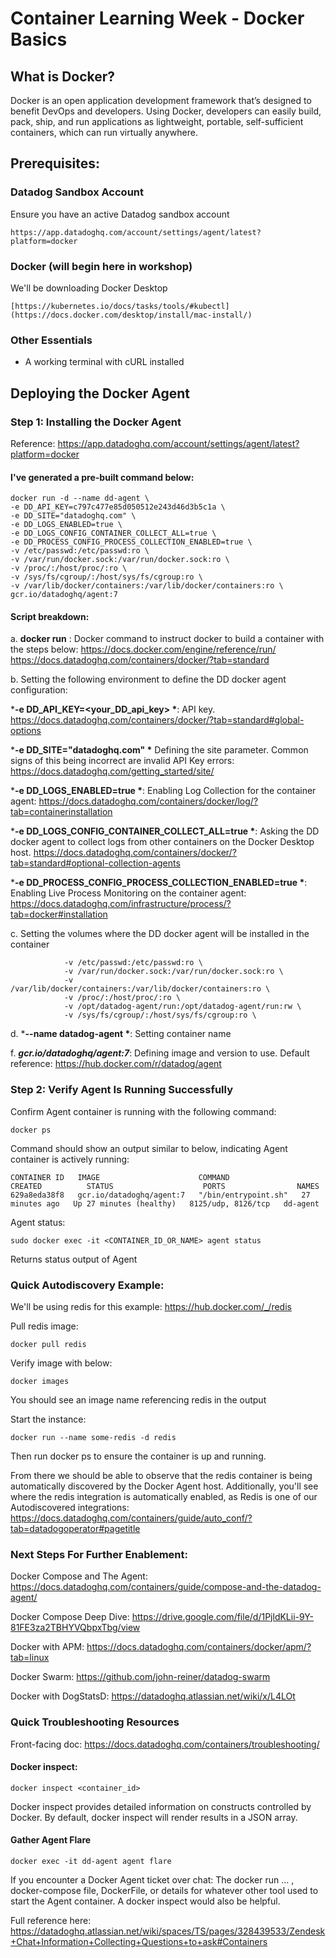 # Container Learning Week - Docker Basics

## What is Docker?
Docker is an open application development framework that’s designed to benefit DevOps and developers. Using Docker, developers can easily build, pack, ship, and run applications as lightweight, portable, self-sufficient containers, which can run virtually anywhere.



## Prerequisites:

### Datadog Sandbox Account

Ensure you have an active Datadog sandbox account
```
https://app.datadoghq.com/account/settings/agent/latest?platform=docker
```

### Docker (will begin here in workshop)

We'll be downloading Docker Desktop
```
[https://kubernetes.io/docs/tasks/tools/#kubectl](https://docs.docker.com/desktop/install/mac-install/)
```

### Other Essentials

- A working terminal with cURL installed


## Deploying the Docker Agent

### Step 1: Installing the Docker Agent

Reference: https://app.datadoghq.com/account/settings/agent/latest?platform=docker

#### I've generated a pre-built command below:
```
docker run -d --name dd-agent \
-e DD_API_KEY=c797c477e85d050512e243d46d3b5c1a \
-e DD_SITE="datadoghq.com" \
-e DD_LOGS_ENABLED=true \
-e DD_LOGS_CONFIG_CONTAINER_COLLECT_ALL=true \
-e DD_PROCESS_CONFIG_PROCESS_COLLECTION_ENABLED=true \
-v /etc/passwd:/etc/passwd:ro \
-v /var/run/docker.sock:/var/run/docker.sock:ro \
-v /proc/:/host/proc/:ro \
-v /sys/fs/cgroup/:/host/sys/fs/cgroup:ro \
-v /var/lib/docker/containers:/var/lib/docker/containers:ro \
gcr.io/datadoghq/agent:7
```
#### Script breakdown: 

a.  **docker run** \: Docker command to instruct docker to build a container with the steps below: 
https://docs.docker.com/engine/reference/run/  
https://docs.datadoghq.com/containers/docker/?tab=standard 

        
b. Setting the following environment to define the DD docker agent configuration:

***-e DD_API_KEY=<your_DD_api_key> \***: API key. https://docs.datadoghq.com/containers/docker/?tab=standard#global-options 
           
***-e DD_SITE="datadoghq.com" \*** Defining the site parameter. Common signs of this being incorrect are invalid API Key errors: https://docs.datadoghq.com/getting_started/site/
           
***-e DD_LOGS_ENABLED=true \***: Enabling Log Collection for the container agent: https://docs.datadoghq.com/containers/docker/log/?tab=containerinstallation
           
***-e DD_LOGS_CONFIG_CONTAINER_COLLECT_ALL=true \***: Asking the DD docker agent to collect logs from other containers on the Docker Desktop host. https://docs.datadoghq.com/containers/docker/?tab=standard#optional-collection-agents 
           
***-e DD_PROCESS_CONFIG_PROCESS_COLLECTION_ENABLED=true \***: Enabling Live Process Monitoring on the container agent: https://docs.datadoghq.com/infrastructure/process/?tab=docker#installation

           
c. Setting the volumes where the DD docker agent will be installed in the container
```
            -v /etc/passwd:/etc/passwd:ro \
            -v /var/run/docker.sock:/var/run/docker.sock:ro \
            -v /var/lib/docker/containers:/var/lib/docker/containers:ro \
            -v /proc/:/host/proc/:ro \
            -v /opt/datadog-agent/run:/opt/datadog-agent/run:rw \
            -v /sys/fs/cgroup/:/host/sys/fs/cgroup:ro \
```
            
d. ***--name datadog-agent \***: Setting container name

        
f. ***gcr.io/datadoghq/agent:7***: Defining image and version to use. Default reference: https://hub.docker.com/r/datadog/agent 

### Step 2: Verify Agent Is Running Successfully

Confirm Agent container is running with the following command:
```
docker ps
```
Command should show an output similar to below, indicating Agent container is actively running:
```
CONTAINER ID   IMAGE                      COMMAND                CREATED          STATUS                    PORTS                NAMES
629a8eda38f8   gcr.io/datadoghq/agent:7   "/bin/entrypoint.sh"   27 minutes ago   Up 27 minutes (healthy)   8125/udp, 8126/tcp   dd-agent
```

Agent status:
```
sudo docker exec -it <CONTAINER_ID_OR_NAME> agent status
```
Returns status output of Agent

### Quick Autodiscovery Example:

We'll be using redis for this example: https://hub.docker.com/_/redis

Pull redis image:
```
docker pull redis
```

Verify image with below:
```
docker images
```
You should see an image name referencing redis in the output

Start the instance:
```
docker run --name some-redis -d redis
```
Then run docker ps to ensure the container is up and running.

From there we should be able to observe that the redis container is being automatically discovered by the Docker Agent host. Additionally, you'll see where the redis integration is automatically enabled, as Redis is one of our Autodiscovered integrations: https://docs.datadoghq.com/containers/guide/auto_conf/?tab=datadogoperator#pagetitle



### Next Steps For Further Enablement:

Docker Compose and The Agent: https://docs.datadoghq.com/containers/guide/compose-and-the-datadog-agent/

Docker Compose Deep Dive: https://drive.google.com/file/d/1PjldKLii-9Y-81FE3za2TBHYVQbpxTbg/view

Docker with APM: https://docs.datadoghq.com/containers/docker/apm/?tab=linux

Docker Swarm: https://github.com/john-reiner/datadog-swarm

Docker with DogStatsD: https://datadoghq.atlassian.net/wiki/x/L4LOt


### Quick Troubleshooting Resources

Front-facing doc: https://docs.datadoghq.com/containers/troubleshooting/

#### Docker inspect:
```
docker inspect <container_id>
```
Docker inspect provides detailed information on constructs controlled by Docker. By default, docker inspect will render results in a JSON array.

#### Gather Agent Flare
```
docker exec -it dd-agent agent flare
```

If you encounter a Docker Agent ticket over chat:
The docker run ... , docker-compose file, DockerFile, or details for whatever other tool used to start the Agent container. A docker inspect <Agent Container> would also be helpful.

Full reference here: https://datadoghq.atlassian.net/wiki/spaces/TS/pages/328439533/Zendesk+Chat+Information+Collecting+Questions+to+ask#Containers








